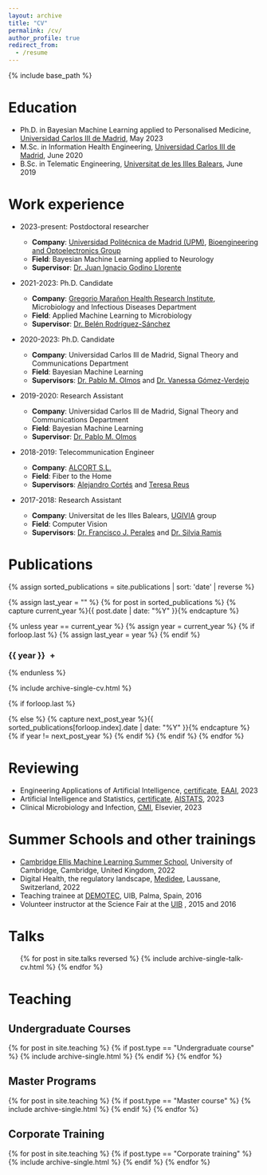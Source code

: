 ```yaml
---
layout: archive
title: "CV"
permalink: /cv/
author_profile: true
redirect_from:
  - /resume
---
```


{% include base_path %}

Education
======

* Ph.D. in Bayesian Machine Learning applied to Personalised Medicine, [Universidad Carlos III de Madrid](https://www.uc3m.es/Home), May 2023
* M.Sc. in Information Health Engineering, [Universidad Carlos III de Madrid](https://www.uc3m.es/Home), June 2020
* B.Sc. in Telematic Engineering, [Universitat de les Illes Balears](https://www.uib.es/es/), June 2019

Work experience
======
* 2023-present: Postdoctoral researcher
  * __Company__: [Universidad Politécnica de Madrid (UPM)](https://www.upm.es), [Bioengineering and Optoelectronics Group](http://www.byo.upm.es/BYO/research)
  * __Field__: Bayesian Machine Learning applied to Neurology
  * __Supervisor__: [Dr. Juan Ignacio Godino Llorente](http://www.byo.upm.es/BYO/people/juan-ignacio-godino-llorente)

* 2021-2023: Ph.D. Candidate
  * __Company__: [Gregorio Marañon Health Research Institute](https://www.iisgm.com/), Microbiology and Infectious Diseases Department
  * __Field__: Applied Machine Learning to Microbiology
  * __Supervisor__: [Dr. Belén Rodríguez-Sánchez](https://scholar.google.es/citations?user=W9sZbBoAAAAJ&hl=es)

* 2020-2023: Ph.D. Candidate
  * __Company__: Universidad Carlos III de Madrid, Signal Theory and Communications Department
  * __Field__: Bayesian Machine Learning
  * __Supervisors__: [Dr. Pablo M. Olmos](https://www.tsc.uc3m.es/~olmos/) and [Dr. Vanessa Gómez-Verdejo](https://vanessa.webs.tsc.uc3m.es)

* 2019-2020: Research Assistant
  * __Company__: Universidad Carlos III de Madrid, Signal Theory and Communications Department
  * __Field__: Bayesian Machine Learning
  * __Supervisor__: [Dr. Pablo M. Olmos](https://www.tsc.uc3m.es/~olmos/)
  
* 2018-2019: Telecommunication Engineer
  * __Company__: [ALCORT S.L.](https://alcort.net/sobre-nosotros/)
  * __Field__: Fiber to the Home
  * __Supervisors__: [Alejandro Cortés](https://www.linkedin.com/in/alejandro-cort%C3%A9s-956a063/) and [Teresa Reus](https://www.linkedin.com/in/teresareusgelabert/)

* 2017-2018: Research Assistant
  * __Company__: Universitat de les Illes Balears, [UGIVIA](http://ugivia.uib.es/membres/) group
  * __Field__: Computer Vision
  * __Supervisors__: [Dr. Francisco J. Perales](https://www.uib.es/es/personal/ABDMyNjY/) and [Dr. Silvia Ramis](https://www.uib.cat/personal/ABjExMTI3OA/)

Publications
======

{% assign sorted_publications = site.publications | sort: 'date' | reverse %}

{% assign last_year = "" %}
{% for post in sorted_publications %}
  {% capture current_year %}{{ post.date | date: "%Y" }}{% endcapture %}
  
  {% unless year == current_year %}
    {% assign year = current_year %}
    {% if forloop.last %}
      {% assign last_year = year %}
    {% endif %}
<h3 class="year-toggle{% if year == last_year %} open{% endif %}">{{ year }} <span class="toggle-icon">+</span></h3>
<div id="publications-{{ year }}" class="publications-section{% if year == last_year %} open{% endif %}">
  {% endunless %}
  
  {% include archive-single-cv.html %}
  
  {% if forloop.last %}
    </div>
  {% else %}
    {% capture next_post_year %}{{ sorted_publications[forloop.index].date | date: "%Y" }}{% endcapture %}
    {% if year != next_post_year %}
      </div>
    {% endif %}
  {% endif %}
{% endfor %}
  
Reviewing
======
* Engineering Applications of Artificial Intelligence, [certificate](https://aguerrerolopez.github.io/images/Certificate_EAAI_Recognised.pdf), [EAAI](https://www.sciencedirect.com/journal/engineering-applications-of-artificial-intelligence), 2023
* Artificial Intelligence and Statistics, [certificate](http://aistats.org/aistats2023/reviewers.html), [AISTATS](http://aistats.org/aistats2023/), 2023
* Clinical Microbiology and Infection, [CMI](https://www.sciencedirect.com/journal/clinical-microbiology-and-infection), Elsevier, 2023

Summer Schools and other trainings
======
* [Cambridge Ellis Machine Learning Summer School](http://www.ellis.eng.cam.ac.uk/summerschool/), University of Cambridge, Cambridge, United Kingdom, 2022
* Digital Health, the regulatory landscape, [Medidee](https://medidee.com), Laussane, Switzerland, 2022
* Teaching trainee at [DEMOTEC](https://eps.uib.cat/demotec/), UIB, Palma, Spain, 2016 
* Volunteer instructor at the Science Fair at the [UIB](https://seras.uib.cat/ciencia/2016/) , 2015 and 2016


Talks
======
  <ul>{% for post in site.talks reversed %}
    {% include archive-single-talk-cv.html %}
  {% endfor %}</ul>
  
Teaching
======
<!-- Undergraduate Courses -->
## Undergraduate Courses
{% for post in site.teaching %}
  {% if post.type == "Undergraduate course" %}
    {% include archive-single.html %}
  {% endif %}
{% endfor %}

<!-- Master Programs -->
## Master Programs
{% for post in site.teaching %}
  {% if post.type == "Master course" %}
    {% include archive-single.html %}
  {% endif %}
{% endfor %}

<!-- Corporate Training -->
## Corporate Training
{% for post in site.teaching %}
  {% if post.type == "Corporate training" %}
    {% include archive-single.html %}
  {% endif %}
{% endfor %}





<script>
var yearToggles = document.querySelectorAll('.year-toggle');
yearToggles.forEach(function(toggle) {
  toggle.addEventListener('click', function() {
    var publicationsSection = this.nextElementSibling;
    var toggleIcon = this.querySelector('.toggle-icon');
    
    if (publicationsSection.style.display === 'none') {
      publicationsSection.style.display = 'block';
      toggleIcon.innerHTML = '-';
    } else {
      publicationsSection.style.display = 'none';
      toggleIcon.innerHTML = '+';
    }
  });
});
</script>

<style>
.year-toggle {
  cursor: pointer;
}

.publications-section {
  display: none;
  margin-bottom: 20px;
}

.toggle-icon {
  margin-left: 5px;
}
</style>

